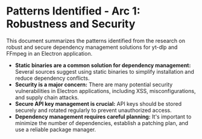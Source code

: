 # Patterns Identified - Arc 1: Robustness and Security

This document summarizes the patterns identified from the research on robust and secure dependency management solutions for yt-dlp and FFmpeg in an Electron application.

*   **Static binaries are a common solution for dependency management:** Several sources suggest using static binaries to simplify installation and reduce dependency conflicts.
*   **Security is a major concern:** There are many potential security vulnerabilities in Electron applications, including XSS, misconfigurations, and supply chain attacks.
*   **Secure API key management is crucial:** API keys should be stored securely and rotated regularly to prevent unauthorized access.
*   **Dependency management requires careful planning:** It's important to minimize the number of dependencies, establish a patching plan, and use a reliable package manager.